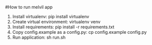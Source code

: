 #How to run melvil app

1. Install virtualenv: pip install virtualenv
2. Create virtual environment: virtualenv venv
3. Install requirements: pip install -r requirements.txt
4. Copy config.example as a config.py: cp config.example config.py
5. Run application: sh run.sh
